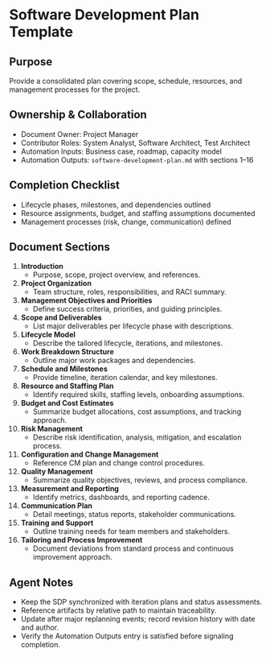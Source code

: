 # Software Development Plan Template

## Purpose
Provide a consolidated plan covering scope, schedule, resources, and management processes for the project.

## Ownership & Collaboration
- Document Owner: Project Manager
- Contributor Roles: System Analyst, Software Architect, Test Architect
- Automation Inputs: Business case, roadmap, capacity model
- Automation Outputs: `software-development-plan.md` with sections 1–16

## Completion Checklist
- Lifecycle phases, milestones, and dependencies outlined
- Resource assignments, budget, and staffing assumptions documented
- Management processes (risk, change, communication) defined

## Document Sections
1. **Introduction**
   - Purpose, scope, project overview, and references.
2. **Project Organization**
   - Team structure, roles, responsibilities, and RACI summary.
3. **Management Objectives and Priorities**
   - Define success criteria, priorities, and guiding principles.
4. **Scope and Deliverables**
   - List major deliverables per lifecycle phase with descriptions.
5. **Lifecycle Model**
   - Describe the tailored lifecycle, iterations, and milestones.
6. **Work Breakdown Structure**
   - Outline major work packages and dependencies.
7. **Schedule and Milestones**
   - Provide timeline, iteration calendar, and key milestones.
8. **Resource and Staffing Plan**
   - Identify required skills, staffing levels, onboarding assumptions.
9. **Budget and Cost Estimates**
   - Summarize budget allocations, cost assumptions, and tracking approach.
10. **Risk Management**
    - Describe risk identification, analysis, mitigation, and escalation process.
11. **Configuration and Change Management**
    - Reference CM plan and change control procedures.
12. **Quality Management**
    - Summarize quality objectives, reviews, and process compliance.
13. **Measurement and Reporting**
    - Identify metrics, dashboards, and reporting cadence.
14. **Communication Plan**
    - Detail meetings, status reports, stakeholder communications.
15. **Training and Support**
    - Outline training needs for team members and stakeholders.
16. **Tailoring and Process Improvement**
    - Document deviations from standard process and continuous improvement approach.

## Agent Notes
- Keep the SDP synchronized with iteration plans and status assessments.
- Reference artifacts by relative path to maintain traceability.
- Update after major replanning events; record revision history with date and author.
- Verify the Automation Outputs entry is satisfied before signaling completion.

